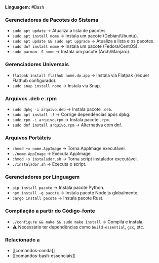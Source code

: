 **Linguagem:** #Bash  

### Gerenciadores de Pacotes do Sistema

- `sudo apt update` → Atualiza a lista de pacotes
- `sudo apt install nome` → Instala um pacote (Debian/Ubuntu).
- `sudo apt update && sudo apt upgrade` → Atualiza a lista e os pacotes.
- `sudo dnf install nome` → Instala um pacote (Fedora/CentOS).
- `sudo pacman -S nome` → Instala um pacote (Arch/Manjaro).

### Gerenciadores Universais

- `flatpak install flathub nome.do.app` → Instala via Flatpak (requer Flathub configurado).
- `sudo snap install nome` → Instala via Snap.

### Arquivos .deb e .rpm

- `sudo dpkg -i arquivo.deb` → Instala pacote `.deb`.
- `sudo apt install -f` → Corrige dependências após dpkg.
- `sudo rpm -i arquivo.rpm` → Instala pacote `.rpm`.
- `sudo dnf install arquivo.rpm` → Alternativa com dnf.

### Arquivos Portáteis

- `chmod +x nome.AppImage` → Torna AppImage executável.
- `./nome.AppImage` → Executa AppImage.
- `chmod +x instalador.sh` → Torna script instalador executável.
- `./instalador.sh` → Executa o script.

### Gerenciadores por Linguagem

- `pip install pacote` → Instala pacote Python.
- `npm install -g pacote` → Instala pacote Node.js globalmente.
- `cargo install pacote` → Instala pacote Rust.

### Compilação a partir do Código-fonte

- `./configure && make && sudo make install` → Compila e instala.
- ⚠️ Necessário ter dependências como `build-essential`, `gcc`, etc.

###  Relacionado a

- [[comandos-conda]]
- [[comandos-bash-essenciais]]
